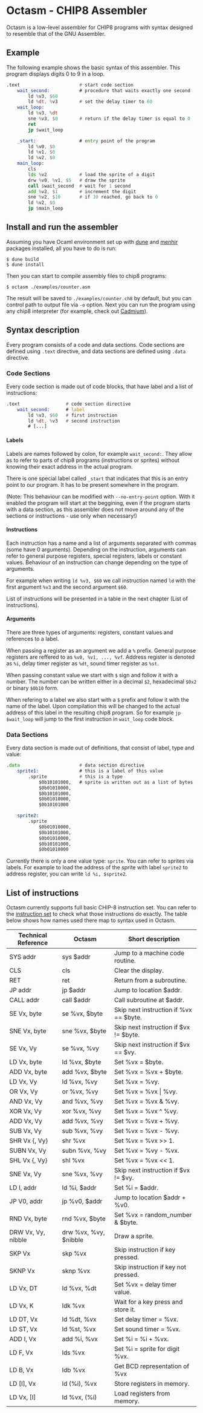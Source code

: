 # Octasm - CHIP8 Assembler

Octasm is a low-level assembler for CHIP8 programs with syntax designed to
resemble that of the GNU Assembler.

## Example

The following example shows the basic syntax of this assembler. This program displays digits 0 to 9 in a loop.

```asm
.text                      # start code section
    wait_second:           # procedure that waits exactly one second
        ld %v3, $60
        ld %dt, %v3        # set the delay timer to 60
    wait_loop:
        ld %v3, %dt
        sne %v3, $0        # return if the delay timer is equal to 0
        ret
        jp $wait_loop

    _start:                # entry point of the program
        ld %v0, $0
        ld %v1, $0
        ld %v2, $0
    main_loop:
        cls
        lds %v2            # load the sprite of a digit
        drw %v0, %v1, $5   # draw the sprite
        call $wait_second  # wait for 1 second
        add %v2, $1        # increment the digit
        sne %v2, $10       # if 10 reached, go back to 0
        ld %v2, $0
        jp $main_loop
```

## Install and run the assembler

Assuming you have Ocaml environment set up with [dune](https://github.com/ocaml/dune?tab=readme-ov-file#installation-1) and [menhir](https://gallium.inria.fr/~fpottier/menhir/) packages installed, all you have to do is run:

```
$ dune build
$ dune install
```

Then you can start to compile assembly files to chip8 programs:

```
$ octasm ./examples/counter.asm
```

The result will be saved to `./examples/counter.ch8` by default, but you can control path to output file via `-o` option. Next you can run the program using any chip8 interpreter (for example, check out [Cadmium](https://games.gulrak.net/cadmium/)).

## Syntax description

Every program consists of a code and data sections. Code sections are defined using `.text` directive, and data sections are defined using `.data` directive.

### Code Sections

Every code section is made out of code blocks, that have label and a list of instructions:

```asm
.text                 # code section directive
    wait_second:      # label
        ld %v3, $60   # first instruction
        ld %dt, %v3   # second instruction
        # [...]
```

#### Labels

Labels are names followed by colon, for example `wait_second:`. They allow as to refer to parts of chip8 programs (instructions or sprites) without knowing their exact address in the actual program.

There is one special label called `_start` that indicates that this is an entry point to our program. It has to be present somewhere in the program.

(Note: This behaviour can be modified with `--no-entry-point` option. With it enabled the program will start at the beggining, even if the program starts with a data section, as this assembler does not move around any of the sections or instructions - use only when necessary!)

#### Instructions

Each instruction has a name and a list of arguments separated with commas (some have 0 arguments). Depending on the instruction, arguments can refer to general purpose registers, special registers, labels or constant values. Behaviour of an instruction can change depending on the type of arguments.

For example when writing `ld %v3, $60` we call instruction named `ld` with the first argument `%v3` and the second argument `$60`.

List of instructions will be presented in a table in the next chapter (List of instructions).

#### Arguments

There are three types of arguments: registers, constant values and references to a label.

When passing a register as an argument we add a `%` prefix. General purpose registers are reffered to as `%v0, %v1, ..., %vf`. Address register is denoted as `%i`, delay timer register as `%dt`, sound timer register as `%st`.

When passing constant value we start with `$` sign and follow it with a number. The number can be written either in a decimal `$2`, hexadecimal `$0x2` or binary `$0b10` form.

When refering to a label we also start with a `$` prefix and follow it with the name of the label. Upon compilation this will be changed to the actual address of this label in the resulting chip8 program. So for example `jp $wait_loop` will jump to the first instruction in `wait_loop` code block.

### Data Sections

Every data section is made out of definitions, that consist of label, type and value:

```asm
.data                      # data section directive
    sprite1:               # this is a label of this value
        .sprite            # this is a type
            $0b10101000,   # sprite is written out as a list of bytes
            $0b01010000,
            $0b10101000,
            $0b01010000,
            $0b10101000

    sprite2:
        .sprite
            $0b01010000,
            $0b10101000,
            $0b01010000,
            $0b10101000,
            $0b01010000
```

Currently there is only a one value type: `sprite`. You can refer to sprites via labels. For example to load the address of the sprite with label `sprite2` to address register, you can write `ld %i, $sprite2`.


## List of instructions

Octasm currently supports full basic CHIP-8 instruction set. You can refer to the [instruction set](http://devernay.free.fr/hacks/chip8/C8TECH10.HTM) to check what those instructions do exactly. The table below shows how names used there map to syntax used in Octasm.

| Technical Reference | Octasm                | Short description                      |
| ------------------- | --------------------- | -------------------------------------- |
| SYS addr            | sys $addr             | Jump to a machine code routine.        |
| CLS                 | cls                   | Clear the display.                     |
| RET                 | ret                   | Return from a subroutine.              |
| JP addr             | jp $addr              | Jump to location $addr.                |
| CALL addr           | call $addr            | Call subroutine at $addr.              |
| SE Vx, byte         | se %vx, $byte         | Skip next instruction if %vx == $byte. |
| SNE Vx, byte        | sne %vx, $byte        | Skip next instruction if $vx != $byte. |
| SE Vx, Vy           | se %vx, %vy           | Skip next instruction if $vx == $vy.   |
| LD Vx, byte         | ld %vx, $byte         | Set %vx = $byte.                       |
| ADD Vx, byte        | add %vx, $byte        | Set %vx = %vx + $byte.                 |
| LD Vx, Vy           | ld %vx, %vy           | Set %vx = %vy.                         |
| OR Vx, Vy           | or %vx, %vy           | Set %vx = %vx \| %vy.                  |
| AND Vx, Vy          | and %vx, %vy          | Set %vx = %vx \& %vy.                  |
| XOR Vx, Vy          | xor %vx, %vy          | Set %vx = %vx \^ %vy.                  |
| ADD Vx, Vy          | add %vx, %vy          | Set %vx = %vx + %vy.                   |
| SUB Vx, Vy          | sub %vx, %vy          | Set %vx = %vx - %vy.                   |
| SHR Vx {, Vy}       | shr %vx               | Set %vx = %vx >> 1.                    |
| SUBN Vx, Vy         | subn %vx, %vy         | Set %vx = %vy - %vx.                   |
| SHL Vx {, Vy}       | shl %vx               | Set %vx = %vx << 1.                    |
| SNE Vx, Vy          | sne %vx, %vy          | Skip next instruction if $vx != $vy.   |
| LD I, addr          | ld %i, $addr          | Set %i = $addr.                        |
| JP V0, addr         | jp %v0, $addr         | Jump to location $addr + %v0.          |
| RND Vx, byte        | rnd %vx, $byte        | Set %vx = random_number \& $byte.      |
| DRW Vx, Vy, nibble  | drw %vx, %vy, $nibble | Draw a sprite.                         |
| SKP Vx              | skp %vx               | Skip instruction if key pressed.       |
| SKNP Vx             | sknp %vx              | Skip instruction if key not pressed.   |
| LD Vx, DT           | ld %vx, %dt           | Set %vx = delay timer value.           |
| LD Vx, K            | ldk %vx               | Wait for a key press and store it.     |
| LD DT, Vx           | ld %dt, %vx           | Set delay timer = %vx.                 |
| LD ST, Vx           | ld %st, %vx           | Set sound timer = %vx.                 |
| ADD I, Vx           | add %i, %vx           | Set %i = %i + %vx.                     |
| LD F, Vx            | lds %vx               | Set %i = sprite for digit %vx.         |
| LD B, Vx            | ldb %vx               | Get BCD representation of %vx          |
| LD [I], Vx          | ld (%i), %vx          | Store registers in memory.             |
| LD Vx, [I]          | ld %vx, (%i)          | Load registers from memory.            |
